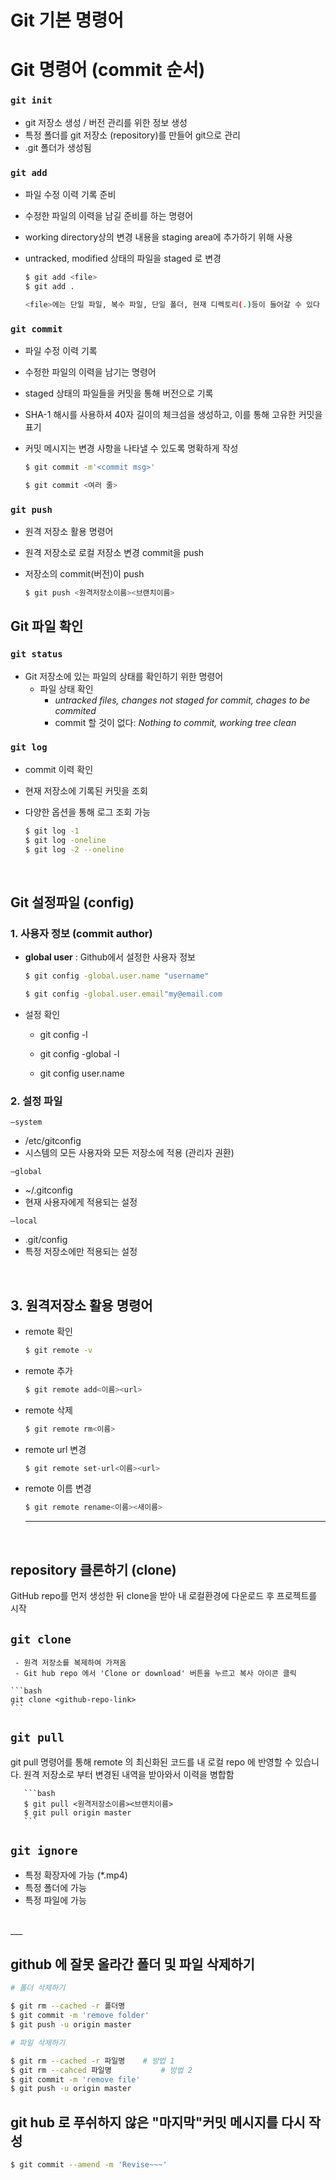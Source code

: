 # Git 기본 명령어


# Git 명령어 (commit 순서)


### `git init` 
- git 저장소 생성 / 버전 관리를 위한 정보 생성 
- 특정 폴더를 git 저장소 (repository)를 만들어 git으로 관리
- .git 폴더가 생성됨 


### `git add` 
- 파일 수정 이력 기록 준비
- 수정한 파일의 이력을 남길 준비를 하는 명령어
- working directory상의 변경 내용을 staging area에 추가하기 위해 사용
- untracked, modified 상태의 파일을 staged 로 변경

  ```bash
  $ git add <file>
  $ git add .
  
  <file>에는 단일 파일, 복수 파일, 단일 폴더, 현재 디렉토리(.)등이 들어갈 수 있다
  ```

### `git commit`
- 파일 수정 이력 기록 
- 수정한 파일의 이력을 남기는 명령어
- staged 상태의 파일들을 커밋을 통해 버전으로 기록
- SHA-1 해시를 사용하셔 40자 길이의 체크섬을 생성하고, 이를 통해 고유한 커밋을 표기
- 커밋 메시지는 변경 사항을 나타낼 수 있도록 명확하게 작성

  ```bash
  $ git commit -m'<commit msg>'
  
  $ git commit <여러 줄>
  ```


### `git push`

- 원격 저장소 활용 명령어
- 원격 저장소로 로컬 저장소 변경 commit을 push 
- 저장소의 commit(버전)이 push

  ```bash
  $ git push <원격저장소이름><브랜치이름>
  ```


## Git 파일 확인 

### `git status`

- Git 저장소에 있는 파일의 상태를 확인하기 위한 명령어
  - 파일 상태 확인 
    - *untracked files, changes not staged for commit, chages to be commited*
    - commit 할 것이 없다: *Nothing to commit, working tree clean*

### `git log`

- commit 이력 확인 
- 현재 저장소에 기록된 커밋을 조회
- 다양한 옵션을 통해 로그 조회 가능 

  ```bash
  $ git log -1
  $ git log -oneline
  $ git log -2 --oneline
  ```
<br>

## Git 설정파일 (config)

### 1. 사용자 정보 (commit author) 

* **global user** : Github에서 설정한 사용자 정보 

  ```bash
  $ git config -global.user.name "username"
  
  $ git config -global.user.email"my@email.com
  ```

* 설정 확인

  * git config -l

  * git config -global -l

  * git config user.name

    
### 2. 설정 파일 

`—system`
  - /etc/gitconfig
  - 시스템의 모든 사용자와 모든 저장소에 적용 (관리자 권환)
  
`—global`
  - ~/.gitconfig
  - 현재 사용자에게 적용되는 설정
  
`—local`
  - .git/config
  - 특정 저장소에만 적용되는 설정

<br>

## 3. 원격저장소 활용 명령어

* remote 확인 

  ```bash
  $ git remote -v
  ```

* remote 추가

  ```bash
  $ git remote add<이름><url>
  ```

* remote 삭제

  ```bash
  $ git remote rm<이름>
  ```

* remote url 변경

  ```bash
  $ git remote set-url<이름><url>
  ```

* remote 이름 변경

  ```bash
  $ git remote rename<이름><새이름>
  ```
  ___
  <br>
## repository 클론하기 (clone)
GitHub repo를 먼저 생성한 뒤 clone을 받아 내 로컬환경에 다운로드 후 프로젝트를 시작 

## `git clone`

     - 원격 저장소를 복제하여 가져옴 
     - Git hub repo 에서 'Clone or download' 버튼을 누르고 복사 아이콘 클릭 
  
    ```bash
    git clone <github-repo-link>
    ```

## `git pull`
 git pull 명령어를 통해 remote 의 최신화된 코드를 내 로컬 repo 에 반영할 수 있습니다. 원격 저장소로 부터 변경된 내역을 받아와서 이력을 병합함

       ```bash
       $ git pull <원격저장소이름><브랜치이름>
       $ git pull origin master
       ```

## `git ignore`
  - 특정 확장자에 가능  (*.mp4)
  - 특정 폴더에 가능 
  - 특정 파일에 가능 

<br>
___
<br>

## github 에 잘못 올라간 폴더 및 파일 삭제하기 

```bash
# 폴더 삭제하기 

$ git rm --cached -r 폴더명 
$ git commit -m 'remove folder'
$ git push -u origin master
```

```bash
# 파일 삭제하기

$ git rm --cached -r 파일명 	# 방법 1
$ git rm --cahced 파일명			# 방법 2
$ git commit -m 'remove file'
$ git push -u origin master

```


## git hub 로 푸쉬하지 않은 "마지막"커밋 메시지를 다시 작성

```bash
$ git commit --amend -m 'Revise~~~'
```
